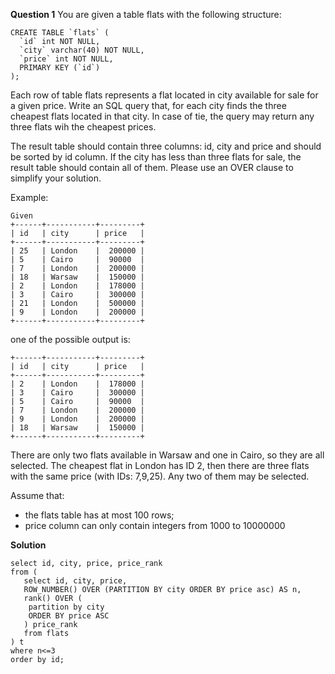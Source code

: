 **Question 1**
You are given a table flats with the following structure:
```
CREATE TABLE `flats` (
  `id` int NOT NULL,
  `city` varchar(40) NOT NULL,
  `price` int NOT NULL,
  PRIMARY KEY (`id`)
);
```
Each row of table flats represents a flat located in city available for sale for a given price. Write an SQL query that, for each city finds the three cheapest flats located in that city. In case of tie, the query may return any three flats wih the cheapest prices.

The result table should contain three columns: id, city and price and should be sorted by id column. If the city has less than three flats for sale, the result table should contain all of them. Please use an OVER clause to simplify your solution.

Example:
```
Given
+------+-----------+---------+
| id   | city      | price   |
+------+-----------+---------+
| 25   | London    |  200000 |
| 5    | Cairo     |  90000  |
| 7    | London    |  200000 |
| 18   | Warsaw    |  150000 |
| 2    | London    |  178000 |
| 3    | Cairo     |  300000 |
| 21   | London    |  500000 |
| 9    | London    |  200000 |
+------+-----------+---------+
```
one of the possible output is:
```
+------+-----------+---------+
| id   | city      | price   |
+------+-----------+---------+
| 2    | London    |  178000 |
| 3    | Cairo     |  300000 |
| 5    | Cairo     |  90000  |
| 7    | London    |  200000 |
| 9    | London    |  200000 |
| 18   | Warsaw    |  150000 |
+------+-----------+---------+
```
There are only two flats available in Warsaw and one in Cairo, so they are all selected. The cheapest flat in London has ID 2, then there are three flats with the same price (with IDs: 7,9,25). Any two of them may be selected.

Assume that:
 * the flats table has at most 100 rows; 
 * price column can only contain integers from 1000 to 10000000

**Solution**
```
select id, city, price, price_rank
from (
   select id, city, price, 
   ROW_NUMBER() OVER (PARTITION BY city ORDER BY price asc) AS n,
   rank() OVER (
   	partition by city
   	ORDER BY price ASC 
   ) price_rank
   from flats
) t
where n<=3
order by id;
```
